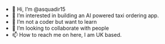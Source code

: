 - 👋 Hi, I’m @asquadir15
- 👀 I’m interested in building an AI powered taxi ordering app.
- 🌱 I’m not a coder but want to learn 
- 💞️ I’m looking to collaborate with people 
- 📫 How to reach me on here, I am UK based.

<!---
asquadir15/asquadir15 is a ✨ special ✨ repository because its `README.md` (this file) appears on your GitHub profile.
You can click the Preview link to take a look at your changes.
--->
